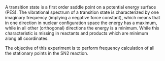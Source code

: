 A transition state is a first order saddle point on a potential energy surface (PES). The vibrational spectrum of a transition state is characterized by one imaginary frequency (implying a negative force constant), which means that in one direction in nuclear configuration space the energy has a maximum, while in all other (orthogonal) directions the energy is a minimum. While this characteristic is missing in reactants and products which are minimum along all coordinates.

The objective of this experiment is to perform frequency calculation of all the stationary points in the SN2 reaction.
